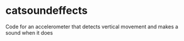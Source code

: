# catsoundeffects
Code for an accelerometer that detects vertical movement and makes a sound when it does
